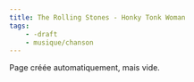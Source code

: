 ```yaml
---
title: The Rolling Stones - Honky Tonk Woman
tags:
    - -draft
    - musique/chanson
---
```


Page créée automatiquement, mais vide.
